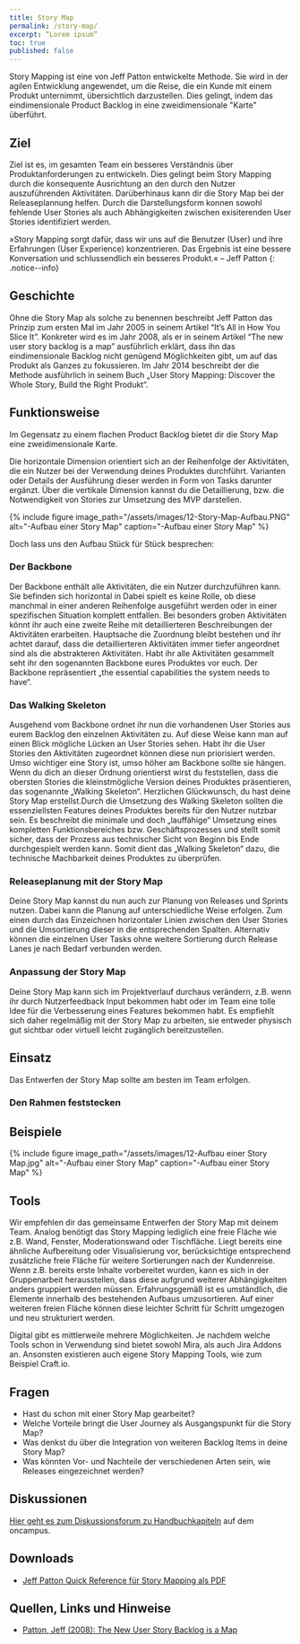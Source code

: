 ```yaml
---
title: Story Map
permalink: /story-map/
excerpt: “Lorem ipsum”
toc: true
published: false
---
```

Story Mapping ist eine von Jeff Patton entwickelte Methode. 
Sie wird in der agilen Entwicklung angewendet, um die Reise, die ein Kunde mit einem Produkt unternimmt, übersichtlich darzustellen.
Dies gelingt, indem das eindimensionale Product Backlog in eine zweidimensionale "Karte" überführt.


## Ziel
Ziel ist es, im gesamten Team ein besseres Verständnis über Produktanforderungen zu entwickeln.
Dies gelingt beim Story Mapping durch die konsequente Ausrichtung an den durch den Nutzer auszuführenden Aktivitäten.
Darüberhinaus kann dir die Story Map bei der Releaseplannung helfen.
Durch die Darstellungsform konnen sowohl fehlende User Stories als auch Abhängigkeiten zwischen exisiterenden User Stories identifiziert werden.

»Story Mapping sorgt dafür, dass wir uns auf die Benutzer (User) und ihre Erfahrungen (User Experience) konzentrieren. 
Das Ergebnis ist eine bessere Konversation und schlussendlich ein besseres Produkt.« 
– Jeff Patton
{: .notice--info}

## Geschichte
Ohne die Story Map als solche zu benennen beschreibt Jeff Patton das Prinzip zum ersten Mal im Jahr 2005 in seinem Artikel “It’s All in How You Slice It”. 
Konkreter wird es im Jahr 2008, als er in seinem Artikel “The new user story backlog is a map” ausführlich erklärt, dass ihn das eindimensionale Backlog nicht genügend Möglichkeiten gibt, um auf das Produkt als Ganzes zu fokussieren. 
Im Jahr 2014 beschreibt der die Methode ausführlich in seinem Buch „User Story Mapping: Discover the Whole Story, Build the Right Produkt“.

## Funktionsweise

Im Gegensatz zu einem flachen Product Backlog bietet dir die Story Map eine zweidimensionale Karte.

Die horizontale Dimension orientiert sich an der Reihenfolge der Aktivitäten, die ein Nutzer bei der Verwendung deines Produktes durchführt. 
Varianten oder Details der Ausführung dieser werden in Form von Tasks darunter ergänzt. 
Über die vertikale Dimension kannst du die Detaillierung, bzw. die Notwendigkeit von Stories zur Umsetzung des MVP darstellen.


{% include figure image_path="/assets/images/12-Story-Map-Aufbau.PNG" alt="-Aufbau einer Story Map" caption="-Aufbau einer Story Map" %}

Doch lass uns den Aufbau Stück für Stück besprechen:

### Der Backbone

Der Backbone enthält alle Aktivitäten, die ein Nutzer durchzuführen kann. 
Sie befinden sich horizontal in
Dabei spielt es keine Rolle, ob diese manchmal in einer anderen Reihenfolge ausgeführt werden oder in einer spezifischen Situation komplett entfallen.
Bei besonders groben Aktivitäten könnt ihr auch eine zweite Reihe mit detaillierteren Beschreibungen der Aktivitäten erarbeiten. 
Hauptsache die Zuordnung bleibt bestehen und ihr achtet darauf, dass die detaillierteren Aktivitäten immer tiefer angeordnet sind als die abstrakteren Aktivitäten. 
Habt ihr alle Aktivitäten gesammelt seht ihr den sogenannten Backbone eures Produktes vor euch. 
Der Backbone repräsentiert „the essential capabilities the system needs to have“.

### Das Walking Skeleton

Ausgehend vom Backbone ordnet ihr nun die vorhandenen User Stories aus eurem Backlog den einzelnen Aktivitäten zu. 
Auf diese Weise kann man auf einen Blick mögliche Lücken an User Stories sehen. 
Habt ihr die User Stories den Aktivitäten zugeordnet können diese nun priorisiert werden.
Umso wichtiger eine Story ist, umso höher am Backbone sollte sie hängen. 
Wenn du dich an dieser Ordnung orientierst wirst du feststellen, dass die obersten Stories die kleinstmögliche Version deines Produktes präsentieren, das sogenannte „Walking Skeleton“. 
Herzlichen Glückwunsch, du hast deine Story Map erstellst.Durch die Umsetzung des Walking Skeleton sollten die essenziellsten Features deines Produktes bereits für den Nutzer nutzbar sein.
Es beschreibt die minimale und doch „lauffähige“ Umsetzung eines kompletten Funktionsbereiches bzw. Geschäftsprozesses und stellt somit sicher, dass der Prozess aus technischer Sicht von Beginn bis Ende durchgespielt werden kann.
Somit dient das „Walking Skeleton“ dazu, die technische Machbarkeit deines Produktes zu überprüfen.

### Releaseplanung mit der Story Map

Deine Story Map kannst du nun auch zur Planung von Releases und Sprints nutzen.
Dabei kann die Planung auf unterschiedliche Weise erfolgen.
Zum einen durch das Einzeichnen horizontaler Linien zwischen den User Stories und die Umsortierung dieser in die entsprechenden Spalten. 
Alternativ können die einzelnen User Tasks ohne weitere Sortierung durch Release Lanes je nach Bedarf verbunden werden.

### Anpassung der Story Map
Deine Story Map kann sich im Projektverlauf durchaus verändern, z.B. wenn ihr durch Nutzerfeedback Input bekommen habt oder im Team eine tolle Idee für die Verbesserung eines Features bekommen habt. 
Es empfiehlt sich daher regelmäßig mit der Story Map zu arbeiten, sie entweder physisch gut sichtbar oder virtuell leicht zugänglich bereitzustellen.

## Einsatz
Das Entwerfen der Story Map sollte am besten im Team erfolgen.

### Den Rahmen feststecken
### 

## Beispiele

{% include figure image_path="/assets/images/12-Aufbau einer Story Map.jpg" alt="-Aufbau einer Story Map" caption="-Aufbau einer Story Map" %}

## Tools

Wir empfehlen dir das gemeinsame Entwerfen der Story Map mit deinem Team.
Analog benötigt das Story Mapping lediglich eine freie Fläche wie z.B. Wand, Fenster, Moderationswand oder Tischfläche. 
Liegt bereits eine ähnliche Aufbereitung oder Visualisierung vor, berücksichtige entsprechend zusätzliche freie Fläche für weitere Sortierungen nach der Kundenreise. 
Wenn z.B. bereits erste Inhalte vorbereitet wurden, kann es sich in der Gruppenarbeit herausstellen, dass diese aufgrund weiterer Abhängigkeiten anders gruppiert werden müssen. 
Erfahrungsgemäß ist es umständlich, die Elemente innerhalb des bestehenden Aufbaus umzusortieren. 
Auf einer weiteren freien Fläche können diese leichter Schritt für Schritt umgezogen und neu strukturiert werden.

Digital gibt es mittlerweile mehrere Möglichkeiten.
Je nachdem welche Tools schon in Verwendung sind bietet sowohl Mira, als auch Jira Addons an.
Ansonsten existieren auch eigene Story Mapping Tools, wie zum Beispiel Craft.io.

## Fragen

* Hast du schon  mit einer Story Map gearbeitet?
* Welche Vorteile bringt die User Journey als Ausgangspunkt für die Story Map?
* Was denkst du über die Integration von weiteren Backlog Items in deine Story Map?
* Was könnten Vor- und Nachteile der verschiedenen Arten sein, wie Releases eingezeichnet werden?

## Diskussionen

[Hier geht es zum Diskussionsforum zu Handbuchkapiteln](https://www.oncampus.de/course/weiterbildung/moocs/apomooc/section-2/47627-handbuch-diskussionen) auf dem oncampus.

## Downloads

* [Jeff Patton Quick Reference für Story Mapping als PDF]({{site.baseurl}}/assets/downloads/12-story-map-concept-cheat-sheet.pdf)

## Quellen, Links und Hinweise

* [Patton, Jeff (2008): The New User Story Backlog is a Map](https://www.jpattonassociates.com/the-new-backlog/#:~:text=Why%20the%20flat%20user%20story,prioritize%2C%20and%20plan%20your%20releases.)